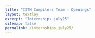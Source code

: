 ```yaml
---
title: "IITH Compilers Team - Openings"
layout: textlay
excerpt: "Internships_july25"
sitemap: false
permalink: /internships_july25/
---
```


<object data="https://docs.google.com/document/d/e/2PACX-1vQaGbW1wYz8nCRNN8fxJOSK8RCV-O5M8LuL2zgV7JarZ3k8xATk1uWVuq2U7NpNLdw6pUyLOCR22Kpw/pub?embedded=true" width="100%" height="1500">
</object> 
